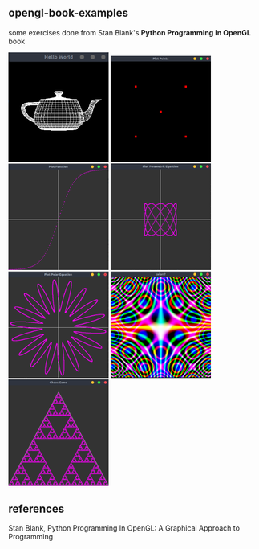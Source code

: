 opengl-book-examples
---
some exercises done from Stan Blank's **Python Programming In OpenGL** book


<p float="left">
  <img src="../resources/0.png" width="200">
  <img src="../resources/1.png" width="200">
  <img src="../resources/02.png" width="200">
  <img src="../resources/3.png" width="200">
  <img src="../resources/4.png" width="200">
  <img src="../resources/5.png" width="200">
  <img src="../resources/6.png" width="200">
</p>

references
---
Stan Blank, Python Programming In OpenGL: A Graphical Approach to Programming
